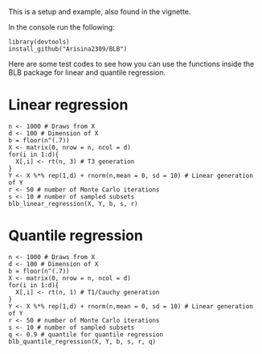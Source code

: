 This is a setup and example, also found in the vignette.

In the console run the following:

```{r }
library(devtools)
install_github("Arisina2309/BLB")
```

Here are some test codes to see how you can use the functions inside the BLB package for linear and quantile regression. 

# Linear regression

```{r }
n <- 1000 # Draws from X 
d <- 100 # Dimension of X
b = floor(n^(.7))
X <- matrix(0, nrow = n, ncol = d)
for(i in 1:d){
  X[,i] <- rt(n, 3) # T3 generation
}
Y <- X %*% rep(1,d) + rnorm(n,mean = 0, sd = 10) # Linear generation of Y
r <- 50 # number of Monte Carlo iterations
s <- 10 # number of sampled subsets
blb_linear_regression(X, Y, b, s, r)
```

# Quantile regression

```{r }
n <- 1000 # Draws from X 
d <- 100 # Dimension of X
b = floor(n^(.7))
X <- matrix(0, nrow = n, ncol = d)
for(i in 1:d){
  X[,i] <- rt(n, 1) # T1/Cauchy generation
}
Y <- X %*% rep(1,d) + rnorm(n,mean = 0, sd = 10) # Linear generation of Y
r <- 50 # number of Monte Carlo iterations
s <- 10 # number of sampled subsets
q <- 0.9 # quantile for quantile regression
blb_quantile_regression(X, Y, b, s, r, q)
```
